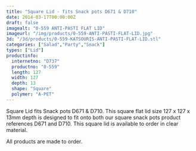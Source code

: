 ```yaml
---
title: "Square Lid - fits Snack pots D671 & D710"
date: 2014-03-17T00:00:00Z
draft: false
imagealt: "0-559 ANTI-PASTI FLAT LID"
imageurl: "/img/products/0-559-ANTI-PASTI-FLAT-LID.jpg"
3d: "/3d/products/0-559-KATSOURIS-ANTI-PASTI-FLAT-LID.stl"
categories: ["Salad","Party","Snack"]
types: ["Lid"]
productinfo:
  internetno: "D737"
  productno: "0-559"
  length: 127
  width: 127
  depth: 13
  shape: "Square"
  polymer: "A-PET"
---
```

Square Lid fits Snack pots D671 & D710. This square flat lid size 127 x 127 x 13mm depth is designed to fit onto both our square snack pots product references D671 and D710. This square lid is available to order in clear material.

All products are made to order.